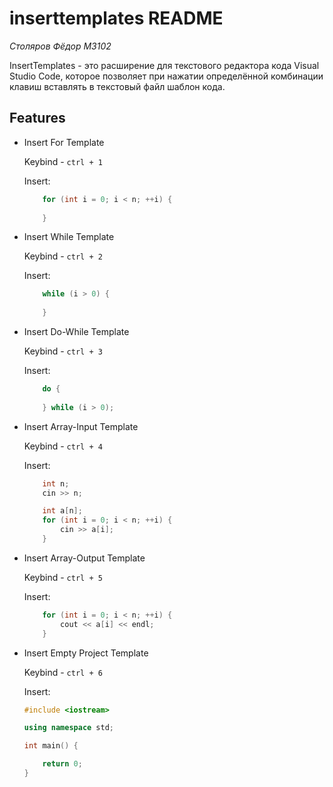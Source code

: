 # inserttemplates README

*Столяров Фёдор M3102*

InsertTemplates - это расширение для текстового редактора кода Visual Studio Code, которое позволяет при нажатии определённой комбинации клавиш вставлять в текстовый файл шаблон кода.

## Features

- Insert For Template

    Keybind - `ctrl + 1`

    Insert:
    ```c++
	    for (int i = 0; i < n; ++i) {
            
	    }


    ```

- Insert While Template

    Keybind - `ctrl + 2`

    Insert:
    ```c++
	    while (i > 0) {
            
	    }


    ```

- Insert Do-While Template

    Keybind - `ctrl + 3`

    Insert:
    ```c++
	    do {
            
	    } while (i > 0);


    ```

- Insert Array-Input Template

    Keybind - `ctrl + 4`

    Insert:
    ```c++
	    int n;
	    cin >> n;

	    int a[n];
	    for (int i = 0; i < n; ++i) {
		    cin >> a[i];
	    }


    ```

- Insert Array-Output Template

    Keybind - `ctrl + 5`

    Insert:
    ```c++
	    for (int i = 0; i < n; ++i) {
	    	cout << a[i] << endl;
	    }
	
	
    ```

- Insert Empty Project Template

    Keybind - `ctrl + 6`

    Insert:
    ```c++
    #include <iostream>

    using namespace std;

    int main() {
	
	    return 0;
    }

    ```
